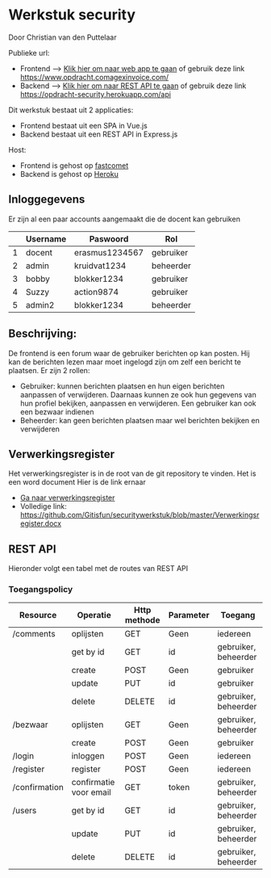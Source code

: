 # Werkstuk security
Door Christian van den Puttelaar

Publieke url:
* Frontend --> [Klik hier om naar web app te gaan](https://www.opdracht.comagexinvoice.com/) of gebruik deze link https://www.opdracht.comagexinvoice.com/
* Backend --> [Klik hier om naar REST API te gaan](https://opdracht-security.herokuapp.com/api) of gebruik deze link https://opdracht-security.herokuapp.com/api

Dit werkstuk bestaat uit 2 applicaties:
* Frontend bestaat uit een SPA in Vue.js
* Backend bestaat uit een REST API in Express.js

Host:
* Frontend is gehost op [fastcomet](https://www.fastcomet.com/)
* Backend is gehost op [Heroku](https://www.heroku.com/)

## Inloggegevens
Er zijn al een paar accounts aangemaakt die de docent kan gebruiken

|               | Username                | Paswoord                |Rol
| ------------- | ----------------------- | ----------------------- |-----------------------|
| 1             | docent                  | erasmus1234567          |gebruiker              |
| 2             | admin                   | kruidvat1234            |beheerder              |
| 3             | bobby                   | blokker1234             |gebruiker              |
| 4             | Suzzy                   | action9874              |gebruiker              |
| 5             | admin2                  | blokker1234             |beheerder              |


## Beschrijving:
De frontend is een forum waar de gebruiker berichten op kan posten. 
Hij kan de berichten lezen maar moet ingelogd zijn om zelf een bericht te plaatsen.
Er zijn 2 rollen:
* Gebruiker: kunnen berichten plaatsen en hun eigen berichten aanpassen of verwijderen. Daarnaas kunnen ze ook hun gegevens van hun profiel bekijken, aanpassen en verwijderen. Een gebruiker kan ook een bezwaar indienen
* Beheerder: kan geen berichten plaatsen maar wel berichten bekijken en verwijderen

## Verwerkingsregister
Het verwerkingsregister is in de root van de git repository te vinden. Het is een word document
Hier is de link ernaar
* [Ga naar verwerkingsregister](https://github.com/Gitisfun/securitywerkstuk/blob/master/Verwerkingsregister.docx)
* Volledige link: https://github.com/Gitisfun/securitywerkstuk/blob/master/Verwerkingsregister.docx

## REST API
Hieronder volgt een tabel met de routes van REST API

### Toegangspolicy

| Resource | Operatie| Http methode| Parameter | Toegang |
| ------------- | ----------------------- | ----------------------- |------------------- |------------------- |
| /comments | oplijsten | GET| Geen | iedereen | 
| | get by id| GET| id| gebruiker,  beheerder | 
| | create| POST|Geen | gebruiker| 
| | update| PUT| id| gebruiker| 
| | delete| DELETE| id| gebruiker,  beheerder | 
| /bezwaar| oplijsten | GET| Geen | gebruiker,  beheerder | 
| | create| POST|Geen | gebruiker| 
| /login| inloggen| POST| Geen | iedereen | 
| /register| register| POST| Geen | iedereen | 
| /confirmation| confirmatie voor email| GET| token| gebruiker, beheerder| 
|/users | get by id| GET| id| gebruiker,  beheerder | 
| | update| PUT| id| gebruiker, beheerder| 
| | delete| DELETE| id| gebruiker,  beheerder | 
